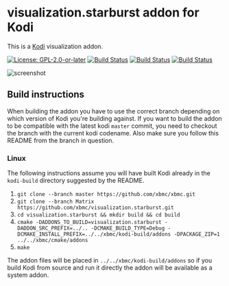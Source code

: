 # visualization.starburst addon for Kodi

This is a [Kodi](http://kodi.tv) visualization addon.

[![License: GPL-2.0-or-later](https://img.shields.io/badge/License-GPL%20v2+-blue.svg)](LICENSE.md)
[![Build Status](https://travis-ci.org/xbmc/visualization.starburst.svg?branch=Matrix)](https://travis-ci.org/xbmc/visualization.starburst/branches)
[![Build Status](https://dev.azure.com/teamkodi/binary-addons/_apis/build/status/xbmc.visualization.starburst?branchName=Matrix)](https://dev.azure.com/teamkodi/binary-addons/_build/latest?definitionId=32&branchName=Matrix)
[![Build Status](https://jenkins.kodi.tv/view/Addons/job/xbmc/job/visualization.starburst/job/Matrix/badge/icon)](https://jenkins.kodi.tv/blue/organizations/jenkins/xbmc%2Fvisualization.starburst/branches/)
<!--- [![Build Status](https://ci.appveyor.com/api/projects/status/github/xbmc/visualization.starburst?branch=Matrix&svg=true)](https://ci.appveyor.com/project/xbmc/visualization-starburst?branch=Matrix) -->

![screenshot](https://raw.githubusercontent.com/xbmc/visualization.starburst/Matrix/visualization.starburst/resources/screenshot-01.jpg)

## Build instructions
When building the addon you have to use the correct branch depending on which version of Kodi you're building against. 
If you want to build the addon to be compatible with the latest kodi `master` commit, you need to checkout the branch with the current kodi codename.
Also make sure you follow this README from the branch in question.

### Linux

The following instructions assume you will have built Kodi already in the `kodi-build` directory 
suggested by the README.

1. `git clone --branch master https://github.com/xbmc/xbmc.git`
2. `git clone --branch Matrix https://github.com/xbmc/visualization.starburst.git`
3. `cd visualization.starburst && mkdir build && cd build`
4. `cmake -DADDONS_TO_BUILD=visualization.starburst -DADDON_SRC_PREFIX=../.. -DCMAKE_BUILD_TYPE=Debug -DCMAKE_INSTALL_PREFIX=../../xbmc/kodi-build/addons -DPACKAGE_ZIP=1 ../../xbmc/cmake/addons`
5. `make`

The addon files will be placed in `../../xbmc/kodi-build/addons` so if you build Kodi from source and run it directly 
the addon will be available as a system addon.
